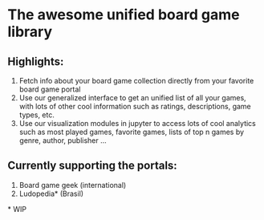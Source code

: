 # The awesome unified board game library

## Highlights:
1) Fetch info about your board game collection directly from your favorite board game portal
2) Use our generalized interface to get an unified list of all your games, with lots of other cool information such as ratings, descriptions, game types, etc.
3) Use our visualization modules in jupyter to access lots of cool analytics such as most played games, favorite games, lists of top n games by genre, author, publisher ...

## Currently supporting the portals:
1) Board game geek (international)
2) Ludopedia* (Brasil)


\* WIP
